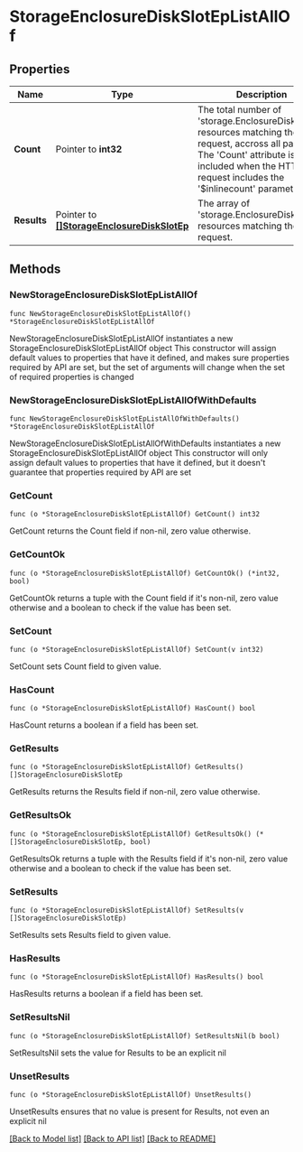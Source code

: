 # StorageEnclosureDiskSlotEpListAllOf

## Properties

Name | Type | Description | Notes
------------ | ------------- | ------------- | -------------
**Count** | Pointer to **int32** | The total number of &#39;storage.EnclosureDiskSlotEp&#39; resources matching the request, accross all pages. The &#39;Count&#39; attribute is included when the HTTP GET request includes the &#39;$inlinecount&#39; parameter. | [optional] 
**Results** | Pointer to [**[]StorageEnclosureDiskSlotEp**](storage.EnclosureDiskSlotEp.md) | The array of &#39;storage.EnclosureDiskSlotEp&#39; resources matching the request. | [optional] 

## Methods

### NewStorageEnclosureDiskSlotEpListAllOf

`func NewStorageEnclosureDiskSlotEpListAllOf() *StorageEnclosureDiskSlotEpListAllOf`

NewStorageEnclosureDiskSlotEpListAllOf instantiates a new StorageEnclosureDiskSlotEpListAllOf object
This constructor will assign default values to properties that have it defined,
and makes sure properties required by API are set, but the set of arguments
will change when the set of required properties is changed

### NewStorageEnclosureDiskSlotEpListAllOfWithDefaults

`func NewStorageEnclosureDiskSlotEpListAllOfWithDefaults() *StorageEnclosureDiskSlotEpListAllOf`

NewStorageEnclosureDiskSlotEpListAllOfWithDefaults instantiates a new StorageEnclosureDiskSlotEpListAllOf object
This constructor will only assign default values to properties that have it defined,
but it doesn't guarantee that properties required by API are set

### GetCount

`func (o *StorageEnclosureDiskSlotEpListAllOf) GetCount() int32`

GetCount returns the Count field if non-nil, zero value otherwise.

### GetCountOk

`func (o *StorageEnclosureDiskSlotEpListAllOf) GetCountOk() (*int32, bool)`

GetCountOk returns a tuple with the Count field if it's non-nil, zero value otherwise
and a boolean to check if the value has been set.

### SetCount

`func (o *StorageEnclosureDiskSlotEpListAllOf) SetCount(v int32)`

SetCount sets Count field to given value.

### HasCount

`func (o *StorageEnclosureDiskSlotEpListAllOf) HasCount() bool`

HasCount returns a boolean if a field has been set.

### GetResults

`func (o *StorageEnclosureDiskSlotEpListAllOf) GetResults() []StorageEnclosureDiskSlotEp`

GetResults returns the Results field if non-nil, zero value otherwise.

### GetResultsOk

`func (o *StorageEnclosureDiskSlotEpListAllOf) GetResultsOk() (*[]StorageEnclosureDiskSlotEp, bool)`

GetResultsOk returns a tuple with the Results field if it's non-nil, zero value otherwise
and a boolean to check if the value has been set.

### SetResults

`func (o *StorageEnclosureDiskSlotEpListAllOf) SetResults(v []StorageEnclosureDiskSlotEp)`

SetResults sets Results field to given value.

### HasResults

`func (o *StorageEnclosureDiskSlotEpListAllOf) HasResults() bool`

HasResults returns a boolean if a field has been set.

### SetResultsNil

`func (o *StorageEnclosureDiskSlotEpListAllOf) SetResultsNil(b bool)`

 SetResultsNil sets the value for Results to be an explicit nil

### UnsetResults
`func (o *StorageEnclosureDiskSlotEpListAllOf) UnsetResults()`

UnsetResults ensures that no value is present for Results, not even an explicit nil

[[Back to Model list]](../README.md#documentation-for-models) [[Back to API list]](../README.md#documentation-for-api-endpoints) [[Back to README]](../README.md)


